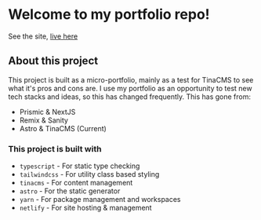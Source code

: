 # Welcome to my portfolio repo!

See the site, [live here](https://jtaccinelli.com.au)

## About this project

This project is built as a micro-portfolio, mainly as a test for TinaCMS to see what it's pros and cons are. I use my portfolio as an opportunity to test new tech stacks and ideas, so this has changed frequently. This has gone from:

- Prismic & NextJS
- Remix & Sanity
- Astro & TinaCMS (Current)

### This project is built with

- `typescript` - For static type checking
- `tailwindcss` - For utility class based styling
- `tinacms` - For content management
- `astro` - For the static generator
- `yarn` - For package management and workspaces
- `netlify` - For site hosting & management
